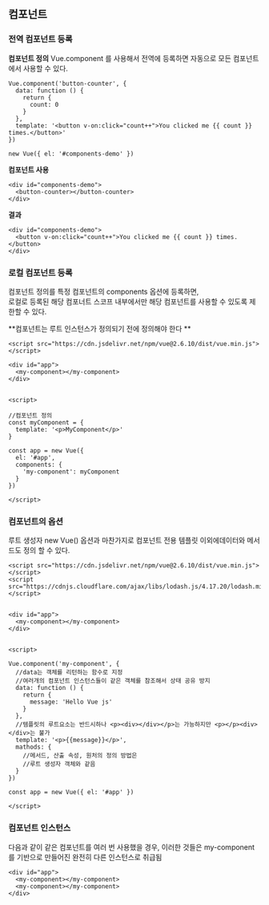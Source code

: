 ## 컴포넌트
### 전역 컴포넌트 등록

**컴포넌트 정의**
Vue.component 를 사용해서 전역에 등록하면 자동으로 모든 컴포넌트에서 사용할 수 있다.
```
Vue.component('button-counter', {
  data: function () {
    return {
      count: 0
    }
  },
  template: '<button v-on:click="count++">You clicked me {{ count }} times.</button>'
})

new Vue({ el: '#components-demo' })
```

**컴포넌트 사용**
```
<div id="components-demo">
  <button-counter></button-counter>
</div>
```

**결과**
```
<div id="components-demo">
  <button v-on:click="count++">You clicked me {{ count }} times.</button>
</div>
```

### 로컬 컴포넌트 등록
컴포넌트 정의를 특정 컴포넌트의 components 옵션에 등록하면,  
로컬로 등록된 해당 컴포너트 스코프 내부에서만 해당 컴포넌트를 사용할 수 있도록 제한할 수 있다.  

**컴포넌트는 루트 인스턴스가 정의되기 전에 정의해야 한다 **
```
<script src="https://cdn.jsdelivr.net/npm/vue@2.6.10/dist/vue.min.js"></script>

<div id="app">
  <my-component></my-component>
</div>


<script>

//컴포넌트 정의
const myComponent = {
  template: '<p>MyComponent</p>'
}

const app = new Vue({ 
  el: '#app',
  components: {
    'my-component': myComponent
  }
})

</script>

```

### 컴포넌트의 옵션

루트 생성자 new Vue() 옵션과 마찬가지로 컴포넌트 전용 템플릿 이외에데이터와 메서드도 정의 할 수 있다.

```
<script src="https://cdn.jsdelivr.net/npm/vue@2.6.10/dist/vue.min.js"></script>
<script src="https://cdnjs.cloudflare.com/ajax/libs/lodash.js/4.17.20/lodash.min.js"></script>


<div id="app">
  <my-component></my-component>
</div>


<script>

Vue.component('my-component', {
  //data는 객체를 리턴하는 함수로 지정
  //여러개의 컴포넌트 인스턴스들이 같은 객체를 참조해서 상태 공유 방지
  data: function () {
    return {
      message: 'Hello Vue js'
    }
  },
  //템플릿의 루트요소는 반드시하나 <p><div></div></p>는 가능하지만 <p></p><div></div>는 불가
  template: '<p>{{message}}</p>',
  mathods: {
    //메서드, 산출 속성, 원처의 정의 방법은
    //루트 생성자 객체와 같음
  }
})

const app = new Vue({ el: '#app' })

</script>

```

### 컴포넌트 인스턴스
다음과 같이 같은 컴포넌트를 여러 번 사용했을 경우, 이러한 것들은 my-component를 기반으로 만들어진 완전히 다른 인스턴스로 취급됨
```
<div id="app">
  <my-component></my-component>
  <my-component></my-component>
</div>
```